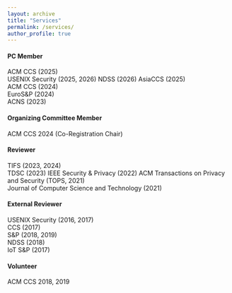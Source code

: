 ```yaml
---
layout: archive
title: "Services"
permalink: /services/
author_profile: true
---
```


#### PC Member
ACM CCS (2025)  
USENIX Security (2025, 2026)
NDSS (2026)
AsiaCCS (2025)  
ACM CCS (2024)  
EuroS&P (2024)  
ACNS (2023)

#### Organizing Committee Member
ACM CCS 2024 (Co-Registration Chair)

#### Reviewer
TIFS (2023, 2024)  
TDSC (2023) 
IEEE Security & Privacy (2022) 
ACM Transactions on Privacy and Security (TOPS, 2021)  
Journal of Computer Science and Technology (2021)  

#### External Reviewer
USENIX Security (2016, 2017)  
CCS (2017)  
S&P (2018, 2019)  
NDSS (2018)  
IoT S&P (2017)

#### Volunteer
ACM CCS 2018, 2019
